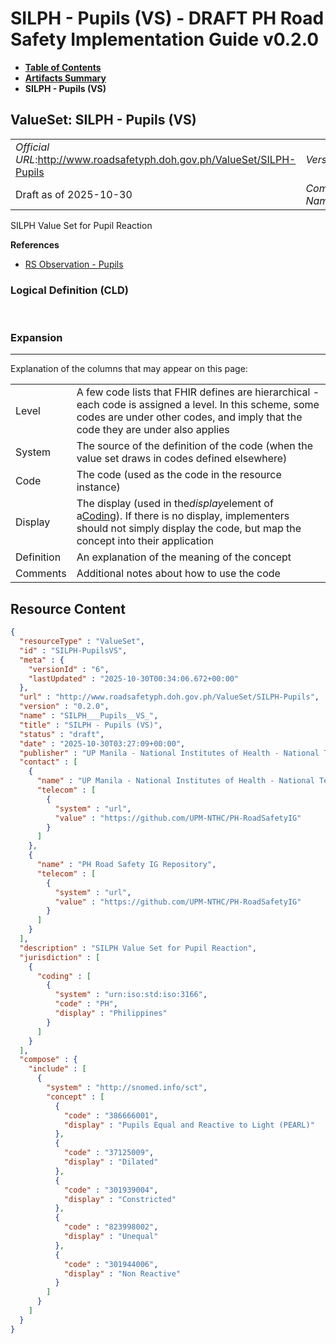 # SILPH - Pupils (VS) - DRAFT PH Road Safety Implementation Guide v0.2.0

* [**Table of Contents**](toc.md)
* [**Artifacts Summary**](artifacts.md)
* **SILPH - Pupils (VS)**

## ValueSet: SILPH - Pupils (VS) 

| | |
| :--- | :--- |
| *Official URL*:http://www.roadsafetyph.doh.gov.ph/ValueSet/SILPH-Pupils | *Version*:0.2.0 |
| Draft as of 2025-10-30 | *Computable Name*:SILPH___Pupils__VS_ |

 
SILPH Value Set for Pupil Reaction 

 **References** 

* [RS Observation - Pupils](StructureDefinition-rs-observation-pupils.md)

### Logical Definition (CLD)

 

### Expansion

-------

 Explanation of the columns that may appear on this page: 

| | |
| :--- | :--- |
| Level | A few code lists that FHIR defines are hierarchical - each code is assigned a level. In this scheme, some codes are under other codes, and imply that the code they are under also applies |
| System | The source of the definition of the code (when the value set draws in codes defined elsewhere) |
| Code | The code (used as the code in the resource instance) |
| Display | The display (used in the*display*element of a[Coding](http://hl7.org/fhir/R4/datatypes.html#Coding)). If there is no display, implementers should not simply display the code, but map the concept into their application |
| Definition | An explanation of the meaning of the concept |
| Comments | Additional notes about how to use the code |



## Resource Content

```json
{
  "resourceType" : "ValueSet",
  "id" : "SILPH-PupilsVS",
  "meta" : {
    "versionId" : "6",
    "lastUpdated" : "2025-10-30T00:34:06.672+00:00"
  },
  "url" : "http://www.roadsafetyph.doh.gov.ph/ValueSet/SILPH-Pupils",
  "version" : "0.2.0",
  "name" : "SILPH___Pupils__VS_",
  "title" : "SILPH - Pupils (VS)",
  "status" : "draft",
  "date" : "2025-10-30T03:27:09+00:00",
  "publisher" : "UP Manila - National Institutes of Health - National Telehealth Center",
  "contact" : [
    {
      "name" : "UP Manila - National Institutes of Health - National Telehealth Center",
      "telecom" : [
        {
          "system" : "url",
          "value" : "https://github.com/UPM-NTHC/PH-RoadSafetyIG"
        }
      ]
    },
    {
      "name" : "PH Road Safety IG Repository",
      "telecom" : [
        {
          "system" : "url",
          "value" : "https://github.com/UPM-NTHC/PH-RoadSafetyIG"
        }
      ]
    }
  ],
  "description" : "SILPH Value Set for Pupil Reaction",
  "jurisdiction" : [
    {
      "coding" : [
        {
          "system" : "urn:iso:std:iso:3166",
          "code" : "PH",
          "display" : "Philippines"
        }
      ]
    }
  ],
  "compose" : {
    "include" : [
      {
        "system" : "http://snomed.info/sct",
        "concept" : [
          {
            "code" : "386666001",
            "display" : "Pupils Equal and Reactive to Light (PEARL)"
          },
          {
            "code" : "37125009",
            "display" : "Dilated"
          },
          {
            "code" : "301939004",
            "display" : "Constricted"
          },
          {
            "code" : "823998002",
            "display" : "Unequal"
          },
          {
            "code" : "301944006",
            "display" : "Non Reactive"
          }
        ]
      }
    ]
  }
}

```
